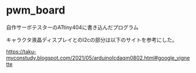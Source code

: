 # pwm_board

自作サーボテスターのATtiny404に書き込んだプログラム

キャラクタ液晶ディスプレイとのI2cの部分は以下のサイトを参考にした。

https://taku-myconstudy.blogspot.com/2021/05/arduinolcdaqm0802.html#google_vignette



